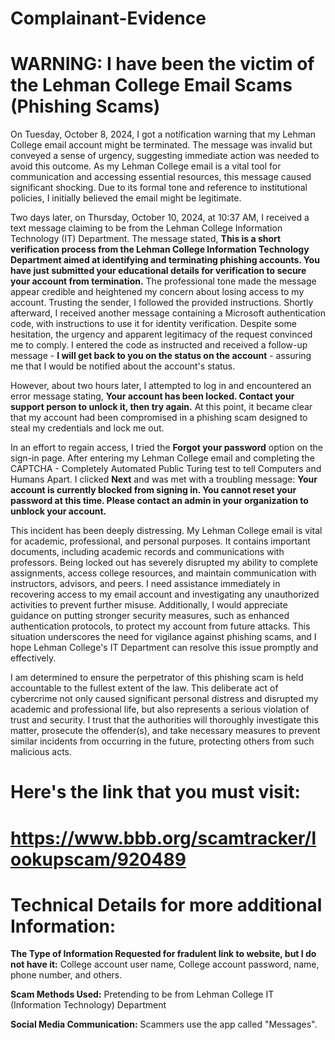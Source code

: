 # Complainant-Evidence

# WARNING: I have been the victim of the Lehman College Email Scams (Phishing Scams)

On Tuesday, October 8, 2024, I got a notification warning that my Lehman College email account might be terminated. The message was invalid but conveyed a sense of urgency, suggesting immediate action was needed to avoid this outcome. As my Lehman College email is a vital tool for communication and accessing essential resources, this message caused significant shocking. Due to its formal tone and reference to institutional policies, I initially believed the email might be legitimate. 

Two days later, on Thursday, October 10, 2024, at 10:37 AM, I received a text message claiming to be from the Lehman College Information Technology (IT) Department. The message stated, **This is a short verification process from the Lehman College Information Technology Department aimed at identifying and terminating phishing accounts. You have just submitted your educational details for verification to secure your account from termination.** The professional tone made the message appear credible and heightened my concern about losing access to my account. Trusting the sender, I followed the provided instructions. Shortly afterward, I received another message containing a Microsoft authentication code, with instructions to use it for identity verification. Despite some hesitation, the urgency and apparent legitimacy of the request convinced me to comply. I entered the code as instructed and received a follow-up message - **I will get back to you on the status on the account** - assuring me that I would be notified about the account's status. 

However, about two hours later, I attempted to log in and encountered an error message stating, **Your account has been locked. Contact your support person to unlock it, then try again.** At this point, it became clear that my account had been compromised in a phishing scam designed to steal my credentials and lock me out. 

In an effort to regain access, I tried the **Forgot your password** option on the sign-in page. After entering my Lehman College email and completing the CAPTCHA - Completely Automated Public Turing test to tell Computers and Humans Apart. I clicked **Next** and was met with a troubling message: **Your account is currently blocked from signing in. You cannot reset your password at this time. Please contact an admin in your organization to unblock your account.** 

This incident has been deeply distressing. My Lehman College email is vital for academic, professional, and personal purposes. It contains important documents, including academic records and communications with professors. Being locked out has severely disrupted my ability to complete assignments, access college resources, and maintain communication with instructors, advisors, and peers. I need assistance immediately in recovering access to my email account and investigating any unauthorized activities to prevent further misuse. Additionally, I would appreciate guidance on putting stronger security measures, such as enhanced authentication protocols, to protect my account from future attacks. This situation underscores the need for vigilance against phishing scams, and I hope Lehman College's IT Department can resolve this issue promptly and effectively.

I am determined to ensure the perpetrator of this phishing scam is held accountable to the fullest extent of the law. This deliberate act of cybercrime not only caused significant personal distress and disrupted my academic and professional life, but also represents a serious violation of trust and security. I trust that the authorities will thoroughly investigate this matter, prosecute the offender(s), and take necessary measures to prevent similar incidents from occurring in the future, protecting others from such malicious acts.

# Here's the link that you must visit:
# https://www.bbb.org/scamtracker/lookupscam/920489

# Technical Details for more additional Information:

**The Type of Information Requested for fradulent link to website, but I do not have it:** College account user name, College account password, name, phone number, and others. 

**Scam Methods Used:** Pretending to be from Lehman College IT (Information Technology) Department

**Social Media Communication:** Scammers use the app called "Messages". 
